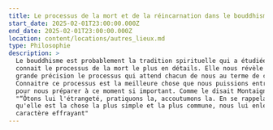 ```yaml
---
title: Le processus de la mort et de la réincarnation dans le bouddhisme tibétain
start_date: 2025-02-01T23:00:00.000Z
end_date: 2025-02-01T23:00:00.000Z
location: content/locations/autres_lieux.md
type: Philosophie
description: >
  Le bouddhisme est probablement la tradition spirituelle qui a étudiée et
  connait le processus de la mort le plus en détails. Elle nous révèle avec une
  grande précision le processus qui attend chacun de nous au terme de cette vie.
  Connaitre ce processus est la meilleure chose que nous puissions entreprendre
  pour nous préparer à ce moment si important. Comme le disait Montaigne:
  "“Ôtons lui l'étrangeté, pratiquons la, accoutumons la. En se rappelant
  qu'elle est la chose la plus simple et la plus commune, nous lui enlevons son
  caractère effrayant"
---
```


